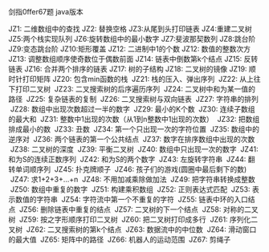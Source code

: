 剑指0ffer67题 java版本

 JZ1: 二维数组中的查找
 JZ2: 替换空格
 JZ3:从尾到头打印链表
 JZ4:重建二叉树
 JZ5:两个栈实现队列
 JZ6:旋转数组中的最小数字
 JZ7:斐波那契数列
 JZ8:跳台阶
 JZ9:变态跳台阶
 JZ10:矩形覆盖
 JZ12: 二进制中1的个数
 JZ12: 数值的整数次方
 JZ13: 调整数组顺序使奇数位于偶数前面
 JZ14: 链表中倒数第k个结点
 JZ15: 反转链表
 JZ16: 合并两个排序的链表
 JZ17: 树的子结构
 JZ18: 二叉树的镜像
 JZ19: 顺时针打印矩阵
 JZ20: 包含min函数的栈
 JZ21: 栈的压入、弹出序列
 JZ22: 从上往下打印二叉树
 JZ23: 二叉搜索树的后序遍历序列
 JZ24: 二叉树中和为某一值的路径
 JZ25: 复杂链表的复制
 JZ26: 二叉搜索树与双向链表
 JZ27: 字符串的排列
 JZ28: 数组中出现次数超过一半的数字
 JZ29: 最小的K个数
 JZ30: 连续子数组的最大和
 JZ31: 整数中1出现的次数（从1到n整数中1出现的次数）
 JZ32: 把数组排成最小的数
 JZ33: 丑数
 JZ34: 第一个只出现一次的字符位置
 JZ35: 数组中的逆序对
 JZ36: 两个链表的第一个公共结点
 JZ37: 数字在排序数组中出现的次数
 JZ38: 二叉树的深度
 JZ39: 平衡二叉树
 JZ40: 数组中只出现一次的数字
 JZ41: 和为S的连续正数序列
 JZ42: 和为S的两个数字
 JZ43: 左旋转字符串
 JZ44: 翻转单词顺序列
 JZ45: 扑克牌顺子
 JZ46: 孩子们的游戏(圆圈中最后剩下的数)
 JZ47: 求1+2+3+...+n
 JZ48: 不用加减乘除做加法
 JZ49: 把字符串转换成整数
 JZ50: 数组中重复的数字
 JZ51: 构建乘积数组
 JZ52: 正则表达式匹配
 JZ53: 表示数值的字符串
 JZ54: 字符流中第一个不重复的字符
 JZ55: 链表中环的入口结点
 JZ56: 删除链表中重复的结点
 JZ57: 二叉树的下一个结点
 JZ58: 对称的二叉树
 JZ59: 按之字形顺序打印二叉树
 JZ60: 把二叉树打印成多行
 JZ61: 序列化二叉树
 JZ62: 二叉搜索树的第k个结点
 JZ63: 数据流中的中位数
 JZ64: 滑动窗口的最大值
 JZ65: 矩阵中的路径
 JZ66: 机器人的运动范围
 JZ67: 剪绳子
